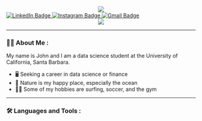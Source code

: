 <div id = "header" align = "center">
  <img src = "https://giphy.com/stickers/dgitechart-love-it-itechart-SUcApSWjPwQMARvcM8">
</div>


<div id="badges">
  <a href="https://www.linkedin.com/in/john-nicholson-077271182?lipi=urn%3Ali%3Apage%3Ad_flagship3_profile_view_base_contact_details%3BFqJ%2B9rjmRIOwKWRpws4XBw%3D%3D">
    <img src="https://img.shields.io/badge/LinkedIn-blue?style=for-the-badge&logo=linkedin&logoColor=white" alt="LinkedIn Badge"/>
  </a>
  
  <a href="INSTAGRAM LINKE HERE">
    <img src="https://img.shields.io/badge/Instagram-E4405F?style=for-the-badge&logo=instagram&logoColor=white" alt="Instagram Badge"/>
  </a>
  
  <a href="mailto:johnnicholson@ucsb.edu">
    <img src="https://img.shields.io/badge/Gmail-D14836?style=for-the-badge&logo=gmail&logoColor=white" alt="Gmail Badge"/>
  </a>
</div>

<div id = "header" align = "center">
  <img src = "https://user-images.githubusercontent.com/109642942/179899117-b7aec419-3317-497d-8ad9-2a5aa98a2cb2.gif">
</div>

---

### :man_technologist: About Me :

My name is John and I am a data science student at the University of California, Santa Barbara.

- :desktop_computer: Seeking a career in data science or finance
- :ocean: Nature is my happy place, especially the ocean
- :weight_lifting_man: Some of my hobbies are surfing, soccer, and the gym

---

### :hammer_and_wrench: Languages and Tools :



<!--
**johnnich03/johnnich03** is a ✨ _special_ ✨ repository because its `README.md` (this file) appears on your GitHub profile.

Here are some ideas to get you started:

- 🔭 I’m currently working on ...
- 🌱 I’m currently learning ...
- 👯 I’m looking to collaborate on ...
- 🤔 I’m looking for help with ...
- 💬 Ask me about ...
- 📫 How to reach me: ...
- 😄 Pronouns: ...
- ⚡ Fun fact: ...
-->
